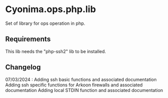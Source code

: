 # Cyonima.ops.php.lib

Set of library for ops operation in php.

## Requirements

This lib needs the "php-ssh2" lib to be installed.

## Changelog

07/03/2024 :    Adding ssh basic functions and associated documentation
                Adding ssh specific functions for Arkoon firewalls and associated documentation
                Adding local STDIN function and associated documentation
